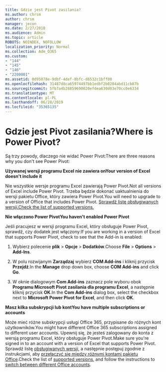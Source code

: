```yaml
---
title: Gdzie jest Pivot zasilania?
ms.author: chrsm
author: chrsm
manager: jecon
ms.date: 2/27/2018
ms.audience: Admin
ms.topic: article
ROBOTS: NOINDEX, NOFOLLOW
localization_priority: Normal
ms.collection: Adm_O365
ms.custom:
- "144"
- "145"
- "146"
- "2200001"
ms.assetid: 0d95078e-9dbf-4def-8bfc-d6532c1bff00
ms.openlocfilehash: 31487d8ca65974497bb1edbf2b0204abd11cb87b
ms.sourcegitcommit: 5fb7a4b28859690020efdea630d03e70cc0e6334
ms.translationtype: MT
ms.contentlocale: pl-PL
ms.lasthandoff: 06/28/2019
ms.locfileid: "35365135"
---
```

# <a name="where-is-power-pivot"></a><span data-ttu-id="6f43e-102">Gdzie jest Pivot zasilania?</span><span class="sxs-lookup"><span data-stu-id="6f43e-102">Where is Power Pivot?</span></span>

<span data-ttu-id="6f43e-103">Są trzy powody, dlaczego nie widać Power Pivot:</span><span class="sxs-lookup"><span data-stu-id="6f43e-103">There are three reasons why you don't see Power Pivot:</span></span>
  
<span data-ttu-id="6f43e-104">**Używanej wersji programu Excel nie zawiera on**</span><span class="sxs-lookup"><span data-stu-id="6f43e-104">**Your version of Excel doesn't include it**</span></span>
  
<span data-ttu-id="6f43e-105">Nie wszystkie wersje programu Excel zawierają Power Pivot.</span><span class="sxs-lookup"><span data-stu-id="6f43e-105">Not all versions of Excel include Power Pivot.</span></span> <span data-ttu-id="6f43e-106">Trzeba będzie dokonać uaktualnienia do wersji pakietu Office, który zawiera Power Pivot.</span><span class="sxs-lookup"><span data-stu-id="6f43e-106">You will need to upgrade to a version of Office that includes Power Pivot.</span></span> [<span data-ttu-id="6f43e-107">Sprawdź listę obsługiwanych wersji.</span><span class="sxs-lookup"><span data-stu-id="6f43e-107">Check the list of supported versions.</span></span>](https://support.office.com/article/aa64e217-4b6e-410b-8337-20b87e1c2a4b.aspx)
  
<span data-ttu-id="6f43e-108">**Nie włączono Power Pivot**</span><span class="sxs-lookup"><span data-stu-id="6f43e-108">**You haven't enabled Power Pivot**</span></span>
  
<span data-ttu-id="6f43e-109">Jeśli pracujesz w wersji programu Excel, który obsługuje Power Pivot, sprawdź, czy dodatek jest włączony:</span><span class="sxs-lookup"><span data-stu-id="6f43e-109">If you are working in a version of Excel that supports Power Pivot, check to see that the Add-in is enabled:</span></span>
  
1. <span data-ttu-id="6f43e-110">Wybierz polecenie **plik** \> **Opcje** \> **Dodatków**.</span><span class="sxs-lookup"><span data-stu-id="6f43e-110">Choose **File** \> **Options** \> **Add-Ins**.</span></span>

2. <span data-ttu-id="6f43e-111">W polu rozwijanym **Zarządzaj** wybierz **COM Add-ins** i kliknij przycisk **Przejdź**.</span><span class="sxs-lookup"><span data-stu-id="6f43e-111">In the **Manage** drop down box, choose **COM Add-ins** and click **Go**.</span></span>

3. <span data-ttu-id="6f43e-112">W oknie dialogowym **Com Add-ins** zaznacz pole wyboru obok **Programu Microsoft Pivot zasilania dla programu Excel**, a następnie kliknij przycisk **OK**.</span><span class="sxs-lookup"><span data-stu-id="6f43e-112">In the **Com Add-ins** dialog box, select the checkbox next to **Microsoft Power Pivot for Excel**, and then click **OK**.</span></span>

<span data-ttu-id="6f43e-113">**Masz kilka subskrypcji lub kont**</span><span class="sxs-lookup"><span data-stu-id="6f43e-113">**You have multiple subscriptions or accounts**</span></span>
  
<span data-ttu-id="6f43e-114">Może mieć różne subskrypcji usługi Office 365, przypisane do różnych kont użytkowników.</span><span class="sxs-lookup"><span data-stu-id="6f43e-114">You might have different Office 365 subscriptions assigned to different user accounts.</span></span> <span data-ttu-id="6f43e-115">Upewnij się, że jesteś zalogowany do konta z wersją programu Excel, który obsługuje Power Pivot.</span><span class="sxs-lookup"><span data-stu-id="6f43e-115">Make sure you're signed in to an account with a version of Excel that supports Power Pivot.</span></span> <span data-ttu-id="6f43e-116">Sprawdź listę [obsługiwanych wersji](https://support.office.com/article/aa64e217-4b6e-410b-8337-20b87e1c2a4b.aspx), a następnie postępuj zgodnie z instrukcjami, aby [przełączyć się między różnymi kontami pakietu Office](https://support.office.com/article/b9582171-fd1f-4284-9846-bdd72bb28426.aspx#BKMK_WebSwitchAccounts).</span><span class="sxs-lookup"><span data-stu-id="6f43e-116">Check the list of [supported versions](https://support.office.com/article/aa64e217-4b6e-410b-8337-20b87e1c2a4b.aspx), and follow the instructions to [switch between different Office accounts](https://support.office.com/article/b9582171-fd1f-4284-9846-bdd72bb28426.aspx#BKMK_WebSwitchAccounts).</span></span>
